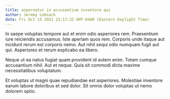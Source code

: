 ```yaml
---
title: aspernatur in accusantium inventore qui
author: Jeremy Lebsack
date: Fri Oct 15 2021 22:17:33 GMT-0400 (Eastern Daylight Time)
---
```

In saepe voluptas tempore aut et enim odio asperiores rem. Praesentium iure reiciendis accusamus. Iste aperiam quos rem. Corporis unde itaque aut incidunt rerum est corporis nemo. Aut nihil sequi odio numquam fugit aut qui. Asperiores et rerum explicabo ea libero.

 Neque ut ea natus fugiat quam provident id autem enim. Totam cumque accusantium nihil. Aut et neque. Quia sit commodi dicta maxime necessitatibus voluptatum.

 Et voluptas ut magni quae repudiandae est asperiores. Molestiae inventore earum labore doloribus et sed dolor. Sit omnis dolor voluptas ut nemo dolorem optio.